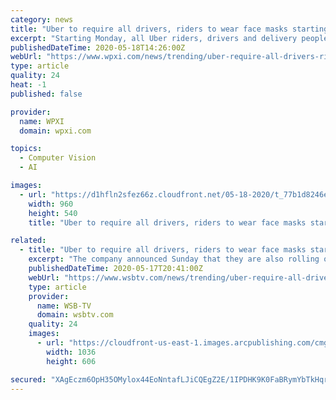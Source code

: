 ```yaml
---
category: news
title: "Uber to require all drivers, riders to wear face masks starting May 18"
excerpt: "Starting Monday, all Uber riders, drivers and delivery people will be required to wear a face mask. The company announced Sunday that they are also rolling out a new user experience on the app to help keep drivers and riders safe."
publishedDateTime: 2020-05-18T14:26:00Z
webUrl: "https://www.wpxi.com/news/trending/uber-require-all-drivers-riders-wear-face-masks-starting-may-18/MZ7J62FS2REYTDMGQ7D22HWVME/"
type: article
quality: 24
heat: -1
published: false

provider:
  name: WPXI
  domain: wpxi.com

topics:
  - Computer Vision
  - AI

images:
  - url: "https://d1hfln2sfez66z.cloudfront.net/05-18-2020/t_77b1d8246eb0428e80939ecedcd311f9_name_1BAD3DC8C18342768481DBD2ED458B5C.jpg"
    width: 960
    height: 540
    title: "Uber to require all drivers, riders to wear face masks starting May 18"

related:
  - title: "Uber to require all drivers, riders to wear face masks starting Monday"
    excerpt: "The company announced Sunday that they are also rolling out a new user experience on the app to help keep drivers and riders safe."
    publishedDateTime: 2020-05-17T20:41:00Z
    webUrl: "https://www.wsbtv.com/news/trending/uber-require-all-drivers-riders-wear-face-masks-starting-monday/3SXPRVAPEVHRLLDEQ7U44P26MA/"
    type: article
    provider:
      name: WSB-TV
      domain: wsbtv.com
    quality: 24
    images:
      - url: "https://cloudfront-us-east-1.images.arcpublishing.com/cmg/YZWPBRCLF5GAFOXVWLWVLZLZSM.JPG"
        width: 1036
        height: 606

secured: "XAgEczm6OpH35OMylox44EoNntafLJiCQEgZ2E/1IPDHK9K0FaBRymYbTkHqrpQtzUnGAL8iAFhjCZVCK0Bon9voSZ36ygmHn61Yz1OLNtl60QQBU7eYioLHyq5IdIyBS1ZlH2qoNS8D6pbcLWO9dFWVvH1gkCY4BhsJFfdeQpoCjky4YGJCi1SioTRrNayg7Ac/GNzDXJMTQ1yTmN4u3YMoi+qK6zyzwS3herbX6DdbnKCBUPF4tK6LhrTNArWqzF194N7ZfbtqSXVyuQQsNpNXy2sE1BN0kmIVlwO+ocq15gQSsmTz+1yHNrVpU4ij;FHzfY2+XbrBYsz2p86o/cA=="
---
```


